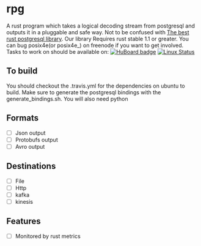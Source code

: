 # rpg

A rust program which takes a logical decoding stream from postgresql and 
outputs it in a pluggable and safe way. Not to be confused with
[The best rust postgresql library](https://github.com/sfackler/rust-postgres).
Our library Requires rust stable 1.1 or greater.  You can bug 
posix4e(or posix4e_) on freenode if you want to get involved. Tasks to work on 
should be available on:
[![HuBoard badge](http://img.shields.io/badge/Hu-Board-7965cc.svg)](https://huboard.com/posix4e/elephantpump)
[![Linux Status](https://travis-ci.org/posix4e/elephantpump.svg?branch=master)](https://travis-ci.org/posix4e/elephantpump)

## To build

You should checkout the .travis.yml for the dependencies on ubuntu to build.
Make sure to generate the postgresql bindings with the generate_bindings.sh.
You will also need python

## Formats

- [ ] Json output
- [ ] Protobufs output
- [ ] Avro output

## Destinations

- [ ] File
- [ ] Http
- [ ] kafka
- [ ] kinesis

## Features

- [ ] Monitored by rust metrics
